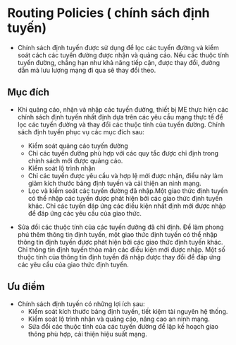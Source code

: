 # Routing Policies ( chính sách định tuyến)
* Chính sách định tuyến được sử dụng để lọc các tuyến đường và kiểm soát cách các tuyến đường được nhận và quảng cáo. Nếu các thuộc tính tuyến đường, chẳng hạn như khả năng tiếp cận, được thay đổi, đường dẫn mà lưu lượng mạng đi qua sẽ thay đổi theo.
## Mục đích
* Khi quảng cáo, nhận và nhập các tuyến đường, thiết bị ME thực hiện các chính sách định tuyến nhất định dựa trên các yêu cầu mạng thực tế để lọc các tuyến đường và thay đổi các thuộc tính của tuyến đường. Chính sách định tuyến phục vụ các mục đích sau:
  * Kiểm soát quảng cáo tuyến đường
  * Chỉ các tuyến đường phù hợp với các quy tắc được chỉ định trong chính sách mới được quảng cáo.
  * Kiểm soát lộ trình nhận
  * Chỉ các tuyến được yêu cầu và hợp lệ mới được nhận, điều này làm giảm kích thước bảng định tuyến và cải thiện an ninh mạng.
  * Lọc và kiểm soát các tuyến đường đã nhập.Một giao thức định tuyến có thể nhập các tuyến được phát hiện bởi các giao thức định tuyến khác. Chỉ các tuyến đáp ứng các điều kiện nhất định mới được nhập để đáp ứng các yêu cầu của giao thức.

* Sửa đổi các thuộc tính của các tuyến đường đã chỉ định. Để làm phong phú thêm thông tin định tuyến, một giao thức định tuyến có thể nhập thông tin định tuyến được phát hiện bởi các giao thức định tuyến khác. Chỉ thông tin định tuyến thỏa mãn các điều kiện mới được nhập. Một số thuộc tính của thông tin định tuyến đã nhập được thay đổi để đáp ứng các yêu cầu của giao thức định tuyến.
## Ưu điểm
* Chính sách định tuyến có những lợi ích sau:
  * Kiểm soát kích thước bảng định tuyến, tiết kiệm tài nguyên hệ thống.
  * Kiểm soát lộ trình nhận và quảng cáo, nâng cao an ninh mạng.
  * Sửa đổi các thuộc tính của các tuyến đường để lập kế hoạch giao thông phù hợp, cải thiện hiệu suất mạng.
